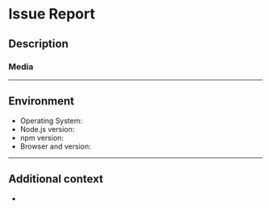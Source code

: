 <!--📛📛📛📛📛📛📛📛📛📛📛📛📛📛📛📛📛📛📛📛📛📛📛📛📛📛📛📛📛📛


Thank you for submitting an issue. To help us address your problem as quickly and effectively as possible, please fill out the following form. If applicable, please search open and closed issues before submitting a new one.

To make our work more accessible, we recommend you to choose any of our available issue templates rather than using a blank template.

Before you proceed, please take a moment to read our Rules of Conduct at this repository's `.github/CODE_OF_CONDUCT.md`.

📛📛📛📛📛📛📛📛📛📛📛📛📛📛📛📛📛📛📛📛📛📛📛📛📛📛📛📛📛📛📛-->

# **Issue Report**

## **Description**

<!-- A clear and concise description of the problem. -->

### **Media**

<!-- If applicable, add screenshots, videos, or links to help explain your problem. -->

---

## **Environment**

<!-- Please fill in the applicable details. -->

- Operating System: <!--[e.g. Ubuntu 5.4.0-26-generic x86_64 / Windows 1904 ...]-->
- Node.js version:
- npm version:
- Browser and version:

---

## **Additional context**

<!-- Add any other context or additional information about the issue here. -->

-
